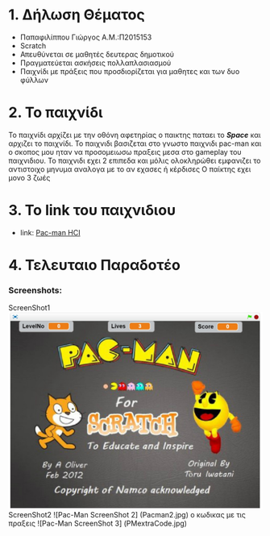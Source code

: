 # 1. Δήλωση Θέματος
* Παπαφιλίππου Γιώργος Α.Μ.:Π2015153
* Scratch
* Απευθύνεται σε μαθητές δευτερας δημοτικού
* Πραγματεύεται ασκήσεις πολλαπλασιασμού
* Παιχνίδι με πράξεις που προσδιορίζεται για μαθητες και των δυο φύλλων

# 2. Το παιχνίδι

Το παιχνίδι αρχίζει με την οθόνη αφετηρίας
ο παικτης παταει το _**Space**_ και αρχιζει το παιχνίδι.
Το παιχνιδι βασιζεται στο γνωστο παιχνιδι pac-man και ο σκοπος μου ηταν να προσομειωσω πραξεις μεσα στο gameplay
του παιχνιδιου.
Το παιχνιδι εχει 2 επιπεδα και μόλις ολοκληρώθει εμφανιζει το αντιστοιχο μηνυμα αναλογα με το αν εχασες ή κέρδισες
Ο παίκτης εχει μονο 3 ζωές

# 3. Το link του παιχνιδιου
* link: [Pac-man HCI](https://scratch.mit.edu/projects/141521455/#fullscreen)

# 4. Τελευταιο Παραδοτέο






### Screenshots:

ScreenShot1
![Pac-Man ScreenShot 1](Pacman1.jpg)
ScreenShot2
![Pac-Man ScreenShot 2] (Pacman2.jpg)
ο κωδικας με τις πραξεις
![Pac-Man ScreenShot 3] (PMextraCode.jpg)
